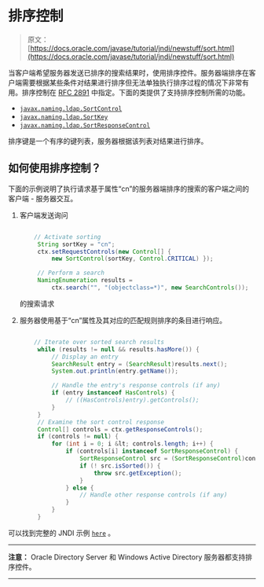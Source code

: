 # 排序控制

> 原文： [https://docs.oracle.com/javase/tutorial/jndi/newstuff/sort.html](https://docs.oracle.com/javase/tutorial/jndi/newstuff/sort.html)

当客户端希望服务器发送已排序的搜索结果时，使用排序控件。服务器端排序在客户端需要根据某些条件对结果进行排序但无法单独执行排序过程的情况下非常有用。排序控制在 [RFC 2891](http://www.ietf.org/rfc/rfc2891.txt) 中指定。下面的类提供了支持排序控制所需的功能。

*   [`javax.naming.ldap.SortControl`](https://docs.oracle.com/javase/8/docs/api/javax/naming/ldap/SortControl.html)
*   [`javax.naming.ldap.SortKey`](https://docs.oracle.com/javase/8/docs/api/javax/naming/ldap/SortKey.html)
*   [`javax.naming.ldap.SortResponseControl`](https://docs.oracle.com/javase/8/docs/api/javax/naming/ldap/SortResponseControl.html)

排序键是一个有序的键列表，服务器根据该列表对结果进行排序。

## 如何使用排序控制？

下面的示例说明了执行请求基于属性“cn”的服务器端排序的搜索的客户端之间的客户端 - 服务器交互。

1.  客户端发送询问

    ```java

        // Activate sorting
         String sortKey = "cn";
         ctx.setRequestControls(new Control[] { 
             new SortControl(sortKey, Control.CRITICAL) });

         // Perform a search
         NamingEnumeration results = 
             ctx.search("", "(objectclass=*)", new SearchControls());

    ```

    的搜索请求
2.  服务器使用基于“cn”属性及其对应的匹配规则排序的条目进行响应。

    ```java

        // Iterate over sorted search results
         while (results != null && results.hasMore()) {
             // Display an entry
             SearchResult entry = (SearchResult)results.next();
             System.out.println(entry.getName());

             // Handle the entry's response controls (if any)
             if (entry instanceof HasControls) {
                 // ((HasControls)entry).getControls();
             }
         }
         // Examine the sort control response 
         Control[] controls = ctx.getResponseControls();
         if (controls != null) {
             for (int i = 0; i &lt; controls.length; i++) {
                 if (controls[i] instanceof SortResponseControl) {
                     SortResponseControl src = (SortResponseControl)controls[i];
                     if (! src.isSorted()) {
                         throw src.getException();
                     }
                 } else {
                     // Handle other response controls (if any)
                 }
             }
         }  

    ```

可以找到完整的 JNDI 示例 [`here`](examples/SortedResults.java) 。

* * *

**注意：** Oracle Directory Server 和 Windows Active Directory 服务器都支持排序控件。

* * *